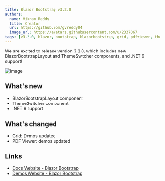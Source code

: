 ```yaml
---
title: Blazor Bootstrap v3.2.0
authors:
  name: Vikram Reddy
  title: Creator
  url: https://github.com/gvreddy04
  image_url: https://avatars.githubusercontent.com/u/2337067
tags: [v3.2.0, blazor, bootstrap, blazorbootstrap, grid, pdfviewer, theme, themeswitcher, layout]
---
```


We are excited to release version 3.2.0, which includes new BlazorBootstrapLayout and ThemeSwitcher components, and .NET 9 support!

![image](https://i.imgur.com/2eixWho.png "Blazor Bootstrap: ThemeSwitcher Component")

<!--truncate-->

## What's new
- BlazorBootstrapLayout component
- ThemeSwitcher component
- .NET 9 support

## What's changed
- Grid: Demos updated
- PDF Viewer: demos updated

## Links
- [Docs Website - Blazor Bootstrap](https://docs.blazorbootstrap.com/)
- [Demos Website - Blazor Bootstrap](https://demos.blazorbootstrap.com/)
